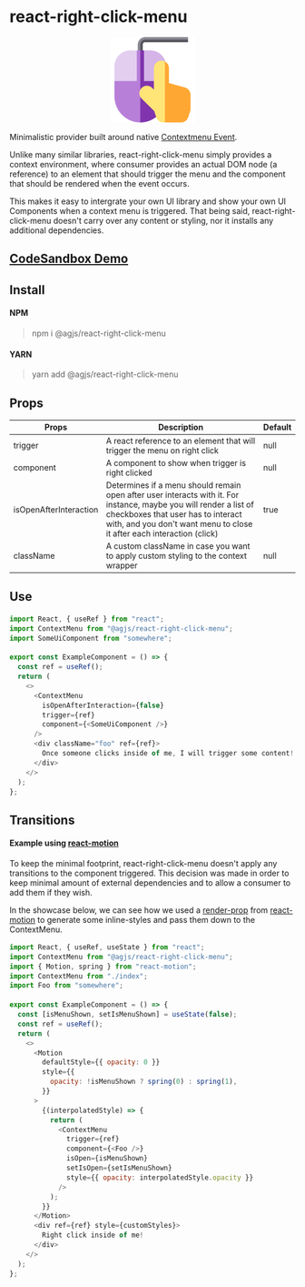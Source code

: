 # react-right-click-menu

<p align="center">
  <img width="150" height="150" src="./assets/images/react-context-menu.svg">
</p>

Minimalistic provider built around native [Contextmenu Event](https://developer.mozilla.org/en-US/docs/Web/API/Element/contextmenu_event).

Unlike many similar libraries, react-right-click-menu simply provides a context environment, where consumer provides an actual DOM node (a reference) to an element that should trigger the menu and the component that should be rendered when the event occurs.

This makes it easy to intergrate your own UI library and show your own UI Components when a context menu is triggered. That being said, react-right-click-menu doesn't carry over any content or styling, nor it installs any additional dependencies.

## [CodeSandbox Demo](#TEST)

## Install

#### NPM

> npm i @agjs/react-right-click-menu

#### YARN

> yarn add @agjs/react-right-click-menu

## Props

| Props                  | Description                                                                                                                                                                                                                       | Default |
| ---------------------- | --------------------------------------------------------------------------------------------------------------------------------------------------------------------------------------------------------------------------------- | ------- |
| trigger                | A react reference to an element that will trigger the menu on right click                                                                                                                                                         | null    |
| component              | A component to show when trigger is right clicked                                                                                                                                                                                 | null    |
| isOpenAfterInteraction | Determines if a menu should remain open after user interacts with it. For instance, maybe you will render a list of checkboxes that user has to interact with, and you don't want menu to close it after each interaction (click) | true    |
| className              | A custom className in case you want to apply custom styling to the context wrapper                                                                                                                                                | null    |

## Use

```js
import React, { useRef } from "react";
import ContextMenu from "@agjs/react-right-click-menu";
import SomeUiComponent from "somewhere";

export const ExampleComponent = () => {
  const ref = useRef();
  return (
    <>
      <ContextMenu
        isOpenAfterInteraction={false}
        trigger={ref}
        component={<SomeUiComponent />}
      />
      <div className="foo" ref={ref}>
        Once someone clicks inside of me, I will trigger some content!
      </div>
    </>
  );
};
```

## Transitions

#### Example using [react-motion](https://github.com/chenglou/react-motion)

To keep the minimal footprint, react-right-click-menu doesn't apply any transitions to the component triggered. This decision was made in order to keep minimal amount of external dependencies and to allow a consumer to add them if they wish.

In the showcase below, we can see how we used a [render-prop](https://reactpatterns.com/#render-prop) from [react-motion](https://github.com/chenglou/react-motion) to generate some inline-styles and pass them down to the ContextMenu.

```js
import React, { useRef, useState } from "react";
import ContextMenu from "@agjs/react-right-click-menu";
import { Motion, spring } from "react-motion";
import ContextMenu from "./index";
import Foo from "somewhere";

export const ExampleComponent = () => {
  const [isMenuShown, setIsMenuShown] = useState(false);
  const ref = useRef();
  return (
    <>
      <Motion
        defaultStyle={{ opacity: 0 }}
        style={{
          opacity: !isMenuShown ? spring(0) : spring(1),
        }}
      >
        {(interpolatedStyle) => {
          return (
            <ContextMenu
              trigger={ref}
              component={<Foo />}
              isOpen={isMenuShown}
              setIsOpen={setIsMenuShown}
              style={{ opacity: interpolatedStyle.opacity }}
            />
          );
        }}
      </Motion>
      <div ref={ref} style={customStyles}>
        Right click inside of me!
      </div>
    </>
  );
};
```
